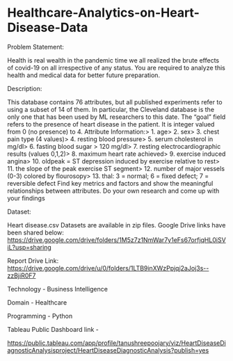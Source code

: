 # Healthcare-Analytics-on-Heart-Disease-Data

Problem Statement:

Health is real wealth in the pandemic time we all realized the brute effects of covid-19 on
all irrespective of any status. You are required to analyze this health and medical data for
better future preparation.

Description:

This database contains 76 attributes, but all published experiments refer to using a
subset of 14 of them. In particular, the Cleveland database is the only one that has been
used by ML researchers to this date. The “goal” field refers to the presence of heart
disease in the patient. It is integer valued from 0 (no presence) to 4. Attribute
Information:> 1. age> 2. sex> 3. chest pain type (4 values)> 4. resting blood pressure>
5. serum cholesterol in mg/dl> 6. fasting blood sugar > 120 mg/dl> 7. resting
electrocardiographic results (values 0,1,2)> 8. maximum heart rate achieved> 9.
exercise induced angina> 10. oldpeak = ST depression induced by exercise relative to
rest> 11. the slope of the peak exercise ST segment> 12. number of major vessels (0-3)
colored by flourosopy> 13. thal: 3 = normal; 6 = fixed defect; 7 = reversible defect
Find key metrics and factors and show the meaningful relationships between attributes.
Do your own research and come up with your findings


Dataset:

Heart disease.csv
Datasets are available in zip files. Google Drive links have been shared below:
https://drive.google.com/drive/folders/1M5z7z1NmWar7y1eFs67orfjqHL0iSViL?usp=sharing

Report Drive Link: https://drive.google.com/drive/u/0/folders/1LTB9inXWzPpjqj2aJoj3s--zzBjiR0F7


Technology - Business Intelligence

Domain - Healthcare

Programming - Python

Tableau Public Dashboard link -

https://public.tableau.com/app/profile/tanushreepoojary/viz/HeartDiseaseDiagnosticAnalysisproject/HeartDiseaseDiagnosticAnalysis?publish=yes

